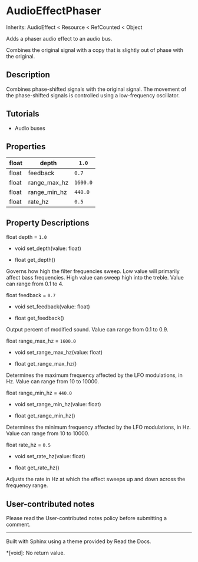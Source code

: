 # AudioEffectPhaser

Inherits: AudioEffect < Resource < RefCounted < Object

Adds a phaser audio effect to an audio bus.

Combines the original signal with a copy that is slightly out of phase with
the original.

## Description

Combines phase-shifted signals with the original signal. The movement of the
phase-shifted signals is controlled using a low-frequency oscillator.

## Tutorials

  * Audio buses

## Properties

float | depth | `1.0`  
---|---|---  
float | feedback | `0.7`  
float | range_max_hz | `1600.0`  
float | range_min_hz | `440.0`  
float | rate_hz | `0.5`  
  
## Property Descriptions

float depth = `1.0`

  * void set_depth(value: float)

  * float get_depth()

Governs how high the filter frequencies sweep. Low value will primarily affect
bass frequencies. High value can sweep high into the treble. Value can range
from 0.1 to 4.

float feedback = `0.7`

  * void set_feedback(value: float)

  * float get_feedback()

Output percent of modified sound. Value can range from 0.1 to 0.9.

float range_max_hz = `1600.0`

  * void set_range_max_hz(value: float)

  * float get_range_max_hz()

Determines the maximum frequency affected by the LFO modulations, in Hz. Value
can range from 10 to 10000.

float range_min_hz = `440.0`

  * void set_range_min_hz(value: float)

  * float get_range_min_hz()

Determines the minimum frequency affected by the LFO modulations, in Hz. Value
can range from 10 to 10000.

float rate_hz = `0.5`

  * void set_rate_hz(value: float)

  * float get_rate_hz()

Adjusts the rate in Hz at which the effect sweeps up and down across the
frequency range.

## User-contributed notes

Please read the User-contributed notes policy before submitting a comment.

* * *

Built with Sphinx using a theme provided by Read the Docs.

  *[void]: No return value.

